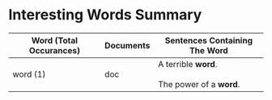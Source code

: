 # Interesting Words Summary
|Word (Total Occurances)|Documents|            Sentences Containing The Word             |
|-----------------------|---------|------------------------------------------------------|
|word (1)               |doc      |A terrible **word**.<br/><br/>The power of a **word**.|
